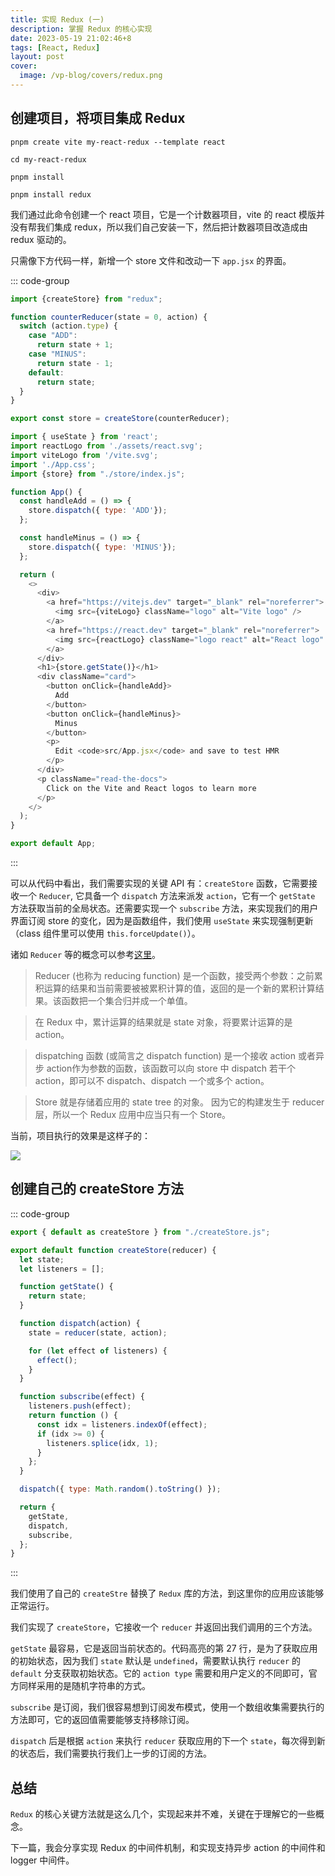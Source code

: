 ```yaml
---
title: 实现 Redux (一)
description: 掌握 Redux 的核心实现
date: 2023-05-19 21:02:46+8
tags: [React, Redux]
layout: post
cover:
  image: /vp-blog/covers/redux.png
---
```


## 创建项目，将项目集成 Redux

```shell
pnpm create vite my-react-redux --template react

cd my-react-redux

pnpm install

pnpm install redux
```

我们通过此命令创建一个 react 项目，它是一个计数器项目，vite 的 react 模版并没有帮我们集成 redux，所以我们自己安装一下，然后把计数器项目改造成由 redux 驱动的。

只需像下方代码一样，新增一个 store 文件和改动一下 `app.jsx` 的界面。

::: code-group

```javascript [src/store/index.js]
import {createStore} from "redux";

function counterReducer(state = 0, action) {
  switch (action.type) {
    case "ADD":
      return state + 1;
    case "MINUS":
      return state - 1;
    default:
      return state;
  }
}

export const store = createStore(counterReducer);
```

```javascript [src/App.jsx]
import { useState } from 'react';
import reactLogo from './assets/react.svg';
import viteLogo from '/vite.svg';
import './App.css';
import {store} from "./store/index.js";

function App() {
  const handleAdd = () => {
    store.dispatch({ type: 'ADD'});
  };

  const handleMinus = () => {
    store.dispatch({ type: 'MINUS'});
  };

  return (
    <>
      <div>
        <a href="https://vitejs.dev" target="_blank" rel="noreferrer">
          <img src={viteLogo} className="logo" alt="Vite logo" />
        </a>
        <a href="https://react.dev" target="_blank" rel="noreferrer">
          <img src={reactLogo} className="logo react" alt="React logo" />
        </a>
      </div>
      <h1>{store.getState()}</h1>
      <div className="card">
        <button onClick={handleAdd}>
          Add
        </button>
        <button onClick={handleMinus}>
          Minus
        </button>
        <p>
          Edit <code>src/App.jsx</code> and save to test HMR
        </p>
      </div>
      <p className="read-the-docs">
        Click on the Vite and React logos to learn more
      </p>
    </>
  );
}

export default App;
```

:::

可以从代码中看出，我们需要实现的关键 API 有：`createStore` 函数，它需要接收一个 `Reducer`, 它具备一个 `dispatch` 方法来派发 `action`，它有一个 `getState` 方法获取当前的全局状态。还需要实现一个 `subscribe` 方法，来实现我们的用户界面订阅 store 的变化，因为是函数组件，我们使用 `useState` 来实现强制更新（class 组件里可以使用 `this.forceUpdate()`）。 

诸如 `Reducer` 等的概念可以参考[这里](https://cn.redux.js.org/introduction/core-concepts)。

> Reducer (也称为 reducing function) 是一个函数，接受两个参数：之前累积运算的结果和当前需要被被累积计算的值，返回的是一个新的累积计算结果。该函数把一个集合归并成一个单值。

> 在 Redux 中，累计运算的结果就是 state 对象，将要累计运算的是 action。

> dispatching 函数 (或简言之 dispatch function) 是一个接收 action 或者异步 action作为参数的函数，该函数可以向 store 中 dispatch 若干个 action，即可以不 dispatch、dispatch 一个或多个 action。

> Store 就是存储着应用的 state tree 的对象。 因为它的构建发生于 reducer 层，所以一个 Redux 应用中应当只有一个 Store。

当前，项目执行的效果是这样子的：

![](/resources/2023-05/17.gif)


## 创建自己的 createStore 方法

::: code-group

```javascript [src/mini-redux/index.js]
export { default as createStore } from "./createStore.js";
```

```javascript [src/mini-redux/createStore.js] {27}
export default function createStore(reducer) {
  let state;
  let listeners = [];

  function getState() {
    return state;
  }

  function dispatch(action) {
    state = reducer(state, action);

    for (let effect of listeners) {
      effect();
    }
  }

  function subscribe(effect) {
    listeners.push(effect);
    return function () {
      const idx = listeners.indexOf(effect);
      if (idx >= 0) {
        listeners.splice(idx, 1);
      }
    };
  }

  dispatch({ type: Math.random().toString() });

  return {
    getState,
    dispatch,
    subscribe,
  };
}
```

:::

我们使用了自己的 `createStre` 替换了 `Redux` 库的方法，到这里你的应用应该能够正常运行。

我们实现了 `createStore`，它接收一个 `reducer` 并返回出我们调用的三个方法。

`getState` 最容易，它是返回当前状态的。代码高亮的第 27 行，是为了获取应用的初始状态，因为我们 `state` 默认是 `undefined`，需要默认执行 `reducer` 的 `default` 分支获取初始状态。它的 `action type` 需要和用户定义的不同即可，官方同样采用的是随机字符串的方式。

`subscribe` 是订阅，我们很容易想到订阅发布模式，使用一个数组收集需要执行的方法即可，它的返回值需要能够支持移除订阅。

`dispatch` 后是根据 `action` 来执行 `reducer` 获取应用的下一个 `state`，每次得到新的状态后，我们需要执行我们上一步的订阅的方法。


## 总结

`Redux` 的核心关键方法就是这么几个，实现起来并不难，关键在于理解它的一些概念。

下一篇，我会分享实现 Redux 的中间件机制，和实现支持异步 action 的中间件和 logger 中间件。
